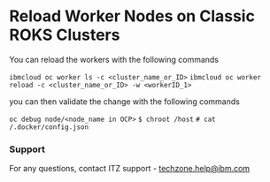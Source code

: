 # Reload Worker Nodes on Classic ROKS Clusters

You can reload the workers with the following commands

`ibmcloud oc worker ls -c <cluster_name_or_ID>`
`ibmcloud oc worker reload -c <cluster_name_or_ID> -w <workerID_1>`

you can then validate the change with the following commands

`oc debug node/<node_name in OCP>`
`$ chroot /host`
`# cat /.docker/config.json`

### Support

For any questions, contact ITZ support - techzone.help@ibm.com
